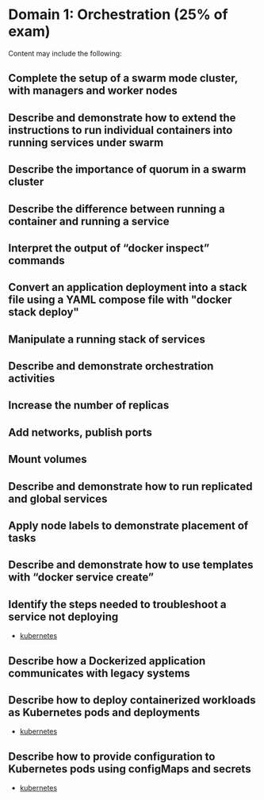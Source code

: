 # Domain 1: Orchestration (25% of exam)

Content may include the following:

## Complete the setup of a swarm mode cluster, with managers and worker nodes

## Describe and demonstrate how to extend the instructions to run individual containers into running services under swarm

## Describe the importance of quorum in a swarm cluster

## Describe the difference between running a container and running a service

## Interpret the output of “docker inspect” commands

## Convert an application deployment into a stack file using a YAML compose file with "docker stack deploy"

## Manipulate a running stack of services

## Describe and demonstrate orchestration activities

## Increase the number of replicas

## Add networks, publish ports

## Mount volumes

## Describe and demonstrate how to run replicated and global services

## Apply node labels to demonstrate placement of tasks

## Describe and demonstrate how to use templates with “docker service create”

## Identify the steps needed to troubleshoot a service not deploying

- [kubernetes](kubernetes.md)

## Describe how a Dockerized application communicates with legacy systems

## Describe how to deploy containerized workloads as Kubernetes pods and deployments

- [kubernetes](kubernetes.md)

## Describe how to provide configuration to Kubernetes pods using configMaps and secrets

- [kubernetes](kubernetes.md)
